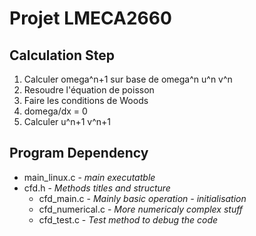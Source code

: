 # Projet LMECA2660
## Calculation Step
1. Calculer omega^n+1 sur base de omega^n u^n v^n
1. Resoudre l'équation de poisson
1. Faire les conditions de Woods
1. domega/dx = 0
1. Calculer u^n+1 v^n+1

## Program Dependency
* main_linux.c - *main executatble*
* cfd.h - *Methods titles and structure*
  * cfd_main.c - *Mainly basic operation - initialisation*
  * cfd_numerical.c - *More numericaly complex stuff*
  * cfd_test.c - *Test method to debug the code*

